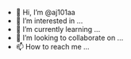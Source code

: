 - 👋 Hi, I’m @aj101aa
- 👀 I’m interested in ...
- 🌱 I’m currently learning ...
- 💞️ I’m looking to collaborate on ...
- 📫 How to reach me ...

<!---
aj101aa/aj101aa is a ✨ special ✨ repository because its `README.md` (this file) appears on your GitHub profile.
You can click the Preview link to take a look at your changes.
--->
